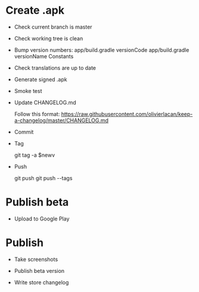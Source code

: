 # Create .apk

- Check current branch is master

- Check working tree is clean

- Bump version numbers:
    app/build.gradle versionCode
    app/build.gradle versionName
    Constants

- Check translations are up to date

- Generate signed .apk

- Smoke test

- Update CHANGELOG.md

    Follow this format: <https://raw.githubusercontent.com/olivierlacan/keep-a-changelog/master/CHANGELOG.md>

- Commit

- Tag

    git tag -a $newv

- Push

    git push
    git push --tags

# Publish beta

- Upload to Google Play

# Publish

- Take screenshots

- Publish beta version

- Write store changelog
